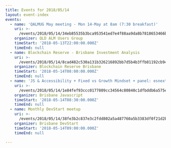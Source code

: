 ```yaml
---
title: Events for 2018/05/14
layout: event-index
events:
  - name: 'QALMUG May meeting - Mon 14-May at 8am (7:30 breakfast)'
    uri: >-
      /events/2018/05/14/34eb85535b3bca953541ed7e4f88aa9da8b7818653466b815879c62e805c460c
    organizer: QLD ALM Users Group
    timeStart: '2018-05-13T22:00:00.000Z'
    timeEnd: null
  - name: Blockchain Reserve - Brisbane Investment Analysis
    uri: >-
      /events/2018/05/14/8cad482c530a131b326216892bb7d5b4b3ffb81192cb94cfbbd7721c49b5e683
    organizer: Blockchain Reserve Brisbane
    timeStart: '2018-05-14T08:00:00.000Z'
    timeEnd: null
  - name: 'JS & Accessibility + Fixed vs Growth Mindset + panel: esnext rad or bad?'
    uri: >-
      /events/2018/05/14/1e84fef93ccc0177809cc34564c80840c1dfbddb6a575e3ff52db78546283542
    organizer: Brisbane Javascript
    timeStart: '2018-05-14T08:30:00.000Z'
    timeEnd: null
  - name: Monthly DevStart meetup
    uri: >-
      /events/2018/05/14/38fe3b2c837e3c2fdd802a5a487760a5b3383df0f21d2b77c7b79451409110ef
    organizer: Brisbane DevStart
    timeStart: '2018-05-14T09:00:00.000Z'
    timeEnd: null

---
```

